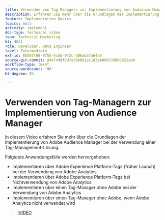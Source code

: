 ```yaml
---
title: Verwenden von Tag-Managern zur Implementierung von Audience Manager
description: Erfahren Sie mehr über die Grundlagen der Implementierung von Adobe Audience Manager bei der Verwendung einer Tag-Management-Lösung.
feature: Implementation Basics
topics: null
activity: implement
doc-type: technical video
team: Technical Marketing
kt: 4051
role: Developer, Data Engineer
level: Intermediate
exl-id: 8559ff60-0755-4cbb-9f2c-d06ab37a64a4
source-git-commit: d4874d9f6d7a36bb81ac183eb8b853d893822ae0
workflow-type: tm+mt
source-wordcount: '96'
ht-degree: 0%

---
```


# Verwenden von Tag-Managern zur Implementierung von Audience Manager

In diesem Video erfahren Sie mehr über die Grundlagen der Implementierung von Adobe Audience Manager bei der Verwendung einer Tag-Management-Lösung.

Folgende Anwendungsfälle werden hervorgehoben:

* Implementieren über Adobe Experience Platform-Tags (früher Launch) bei der Verwendung von Adobe Analytics
* Implementieren über Adobe Experience Platform-Tags bei Nichtverwendung von Adobe Analytics
* Implementieren über einen Tag-Manager ohne Adobe bei der Verwendung von Adobe Analytics
* Implementieren über einen Tag-Manager ohne Adobe, wenn Adobe Analytics nicht verwendet wird

>[!VIDEO](https://video.tv.adobe.com/v/29964/?quality=12)
